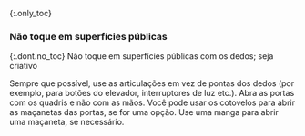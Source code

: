 {:.only_toc} 
### Não toque em superfícies públicas 

 {:.dont.no_toc} 
Não toque em superfícies públicas com os dedos; seja criativo 

Sempre que possível, use as articulações em vez de pontas dos dedos (por exemplo, para botões do elevador, interruptores de luz etc.). Abra as portas com os quadris e não com as mãos. Você pode usar os cotovelos para abrir as maçanetas das portas, se for uma opção. Use uma manga para abrir uma maçaneta, se necessário.
